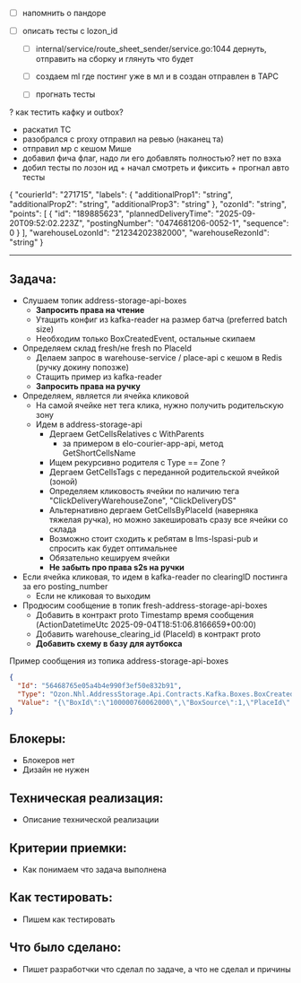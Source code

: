 - [ ] напомнить о пандоре 

- [ ] описать тесты с lozon_id
	- [ ] internal/service/route_sheet_sender/service.go:1044 дернуть, отправить на сборку и глянуть что будет
	- [ ] создаем ml где постинг уже в мл и в создан отправлен в ТАРС
	- [ ] прогнать тесты




? как тестить кафку и outbox?


- раскатил ТС
- разобрался с proxy отправил на ревью (наканец та)
- отправил мр с кешом Мише
- добавил фича флаг, надо ли его добавлять полностью? нет по вэха
- добил тесты по лозон ид + начал смотреть и фиксить + прогнал авто тесты




{
  "courierId": "271715",
  "labels": {
    "additionalProp1": "string",
    "additionalProp2": "string",
    "additionalProp3": "string"
  },
  "ozonId": "string",
  "points": [
    {
      "id": "189885623",
      "plannedDeliveryTime": "2025-09-20T09:52:02.223Z",
      "postingNumber": "0474681206-0052-1",
      "sequence": 0
    }
  ],
  "warehouseLozonId": "21234202382000",
  "warehouseRezonId": "string"
}

---
## Задача: 

- Слушаем топик address-storage-api-boxes
    - **Запросить права на чтение**
    - Утащить конфиг из kafka-reader на размер батча (preferred batch size)
    - Необходим только BoxCreatedEvent, остальные скипаем
- Определяем склад fresh/не fresh по PlaceId
    - Делаем запрос в warehouse-service / place-api с кешом в Redis (ручку докину попозже)
    - Стащить пример из kafka-reader
    - **Запросить права на ручку**
- Определяем, является ли ячейка кликовой
    - На самой ячейке нет тега клика, нужно получить родительскую зону
    - Идем в address-storage-api
        - Дергаем GetCellsRelatives с WithParents
            - за примером в elo-courier-app-api, метод GetShortCellsName
        - Ищем рекурсивно родителя с Type == Zone ?
        - Дергаем GetCellsTags с переданной родительской ячейкой (зоной)
        - Определяем кликовость ячейки по наличию тега "ClickDeliveryWarehouseZone", "ClickDeliveryDS"
        - Альтернативно дергаем GetCellsByPlaceId (наверняка тяжелая ручка), но можно закешировать сразу все ячейки со склада
        - Возможно стоит сходить к ребятам в lms-lspasi-pub и спросить как будет оптимальнее
        - Обязательно кешируем ячейки
        - **Не забыть про права s2s на ручки**
- Если ячейка кликовая, то идем в kafka-reader по clearingID постинга за его posting_number
    - Если не кликовая то выходим
- Продюсим сообщение в топик fresh-address-storage-api-boxes
    - Добавить в контракт proto Timestamp время сообщения (ActionDatetimeUtc 2025-09-04T18:51:06.8166659+00:00)
    - Добавить warehouse_clearing_id (PlaceId) в контракт proto
    - **Добавить схему в базу для аутбокса**

Пример сообщения из топика address-storage-api-boxes
```json
{
  "Id": "56468765e05a4b4e990f3ef50e832b91",
  "Type": "Ozon.Nhl.AddressStorage.Api.Contracts.Kafka.Boxes.BoxCreatedEvent",
  "Value": "{\"BoxId\":\"100000760062000\",\"BoxSource\":1,\"PlaceId\":23843917228000,\"CellId\":917925,\"Operation\":0,\"OperationId\":null,\"OperationContext\":null,\"UserId\":\"ls-qa-bee-zone\",\"UserSource\":2,\"ActionDatetimeUtc\":\"2025-09-04T18:51:06.8166659+00:00\",\"BoxOperation\":{\"Type\":1,\"Source\":\"ls-qa-bee-zone\",\"Timestamp\":null,\"Audit\":{}},\"InnerBoxes\":[],\"CorrelationId\":\"8602de0b-0fc3-41ec-aeed-911c0f4ca027\"}"
}
```

## Блокеры:

- Блокеров нет
- Дизайн не нужен

## Техническая реализация:

- Описание технической реализации

## Критерии приемки:

- Как понимаем что задача выполнена

## Как тестировать:

- Пишем как тестировать

## Что было сделано:

- Пишет разработчки что сделал по задаче, а что не сделал и причины